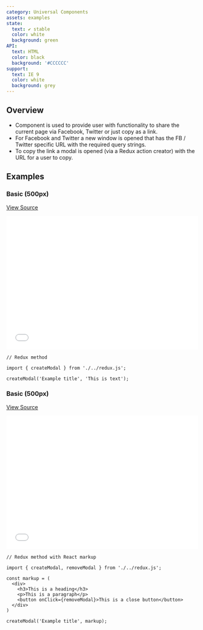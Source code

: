 ```yaml
---
category: Universal Components
assets: examples
state:
  text: ✔ stable
  color: white
  background: green
API:
  text: HTML
  color: black
  background: '#CCCCCC'
support:
  text: IE 9
  color: white
  background: grey
---
```


## Overview

- Component is used to provide user with functionality to share the current page via Facebook, Twitter or just copy as a link.
- For Facebook and Twitter a new window is opened that has the FB / Twitter specific URL with the required query strings.
- To copy the link a modal is opened (via a Redux action creator) with the URL for a user to copy.

## Examples

### Basic (500px)
[View Source](basic.html)
<iframe width="100%" height="350" src="basic.html" frameborder="0" allowfullscreen></iframe>

```
// Redux method

import { createModal } from './../redux.js';

createModal('Example title', 'This is text');
```

### Basic (500px)
[View Source](basic.html)
<iframe width="100%" height="350" src="basic.html" frameborder="0" allowfullscreen></iframe>

```
// Redux method with React markup

import { createModal, removeModal } from './../redux.js';

const markup = (
  <div>
    <h3>This is a heading</h3>
    <p>This is a paragraph</p>
    <button onClick={removeModal}>This is a close button</button>
  </div>
)

createModal('Example title', markup);
```

